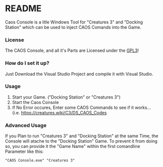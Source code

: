 # README #

Caos Console is a litle Windows Tool for "Creatures 3" and "Docking Station" which can be used to inject CAOS Comands into the Game.

### License ###
The CAOS Console, and all it's Parts are Licensed under the [GPL3](https://gnu.org/licenses/gpl-3.0)!

### How do I set it up? ###

Just Download the Visual Studio Project and compile it with Visual Studio.

### Usage ###
1. Start your Game. ("Docking Station" or "Creatures 3")
2. Start the Caos Console
3. If No Error occures, Enter some CAOS Commands to see if it works… (i.e. https://creatures.wiki/C3/DS_CAOS_Codes

### Advanced Usage ###
If you Plan to run "Creatures 3" and "Docking Station" at the same Time, the Console will atache to the "Docking Station" Game.
To prevent it from doing so, you can provide it the "Game Name" within the first comandline Parameter like this:
```
"CAOS Console.exe" "Creatures 3"
```
